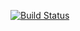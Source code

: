 [![Build Status](https://www.travis-ci.org/EmpireRo/lab_1.svg?branch=master)](https://www.travis-ci.org/EmpireRo/lab_1)
